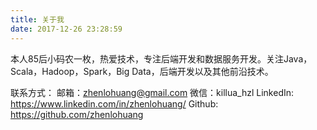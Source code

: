 ```yaml
---
title: 关于我
date: 2017-12-26 23:28:59
---
```

本人85后小码农一枚，热爱技术，专注后端开发和数据服务开发。关注Java，Scala，Hadoop，Spark，Big Data，后端开发以及其他前沿技术。

联系方式：
邮箱：zhenlohuang@gmail.com
微信：killua_hzl
LinkedIn: https://www.linkedin.com/in/zhenlohuang/
Github: https://github.com/zhenlohuang